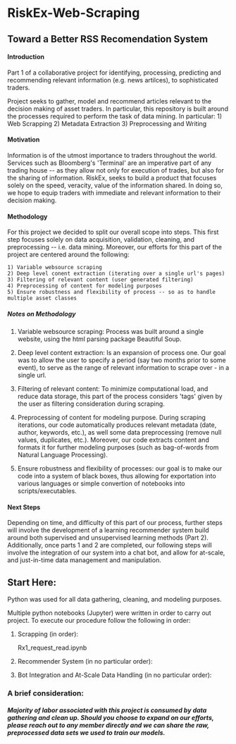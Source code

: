 # RiskEx-Web-Scraping
## Toward a Better RSS Recomendation System

#### Introduction 
Part 1 of a collaborative project for identifying, processing, predicting and recommending relevant information (e.g. news artilces), to sophisticated traders. 

Project seeks to gather, model and recommend articles relevant to the decision making of asset traders. In particular, this repository is built around the processes required to perform the task of data mining. In particular:
    1) Web Scrapping 
    2) Metadata Extraction
    3) Preprocessing and Writing


#### Motivation
Information is of the utmost importance to traders throughout the world. Services such as Bloomberg's 'Terminal' are an imperative part of any trading house -- as they allow not only for execution of trades, but also for the sharing of information. RiskEx, seeks to build a product that focuses solely on the speed, veracity, value of the information shared. In doing so, we hope to equip traders with immediate and relevant information to their decision making.


#### Methodology
For this project we decided to split our overall scope into steps. This first step focuses solely on data acquisition, validation, cleaning, and preprocessing -- i.e. data mining. Moreover, our efforts for this part of the project are centered around the following:

    1) Variable websource scraping
    2) Deep level conent extraction (iterating over a single url's pages)
    3) Filtering of relevant content (user generated filtering)
    4) Preprocessing of content for modeling purposes
    5) Ensure robustness and flexibility of process -- so as to handle multiple asset classes


##### Notes on Methodology

1) Variable websource scraping: Process was built around a single website, using the html parsing package Beautiful Soup.  

2) Deep level content extraction: Is an expansion of process one. Our goal was to allow the user to specify a period (say two months prior to some event), to serve as the range of relevant information to scrape over - in a single url. 

3) Filtering of relevant content: To minimize computational load, and reduce data storage, this part of the process considers 'tags' given by the user as filtering consideration during scraping. 

4) Preprocessing of content for modeling purpose. During scraping iterations, our code automatically produces relevant metadata (date, author, keywords, etc.), as well some data preprocessing (remove null values, duplicates, etc.). Moreover, our code extracts content and formats it for further modeling purposes (such as bag-of-words from Natural Language Processing).  

5) Ensure robustness and flexibility of processes: our goal is to make our code into a system of black boxes, thus allowing for exportation into various languages or simple convertion of notebooks into scripts/executables.





#### Next Steps
Depending on time, and difficulty of this part of our process, further steps will involve the development of a learning recommender system build around both supervised and unsupervised learning methods (Part 2). Additionally, once parts 1 and 2 are completed, our following steps will involve the integration of our system into a chat bot, and allow for at-scale, and just-in-time data management and manipulation.





## Start Here:
Python was used for all data gathering, cleaning, and modeling purposes.

Multiple python notebooks (Jupyter) were written in order to carry out project. To execute our procedure follow the following in order:

1) Scrapping (in order):

    Rx1_request_read.ipynb
    
    <name to be included upon completion>
    
    <name to be included upon completion>
        
2) Recommender System (in no particular order): 

    <name to be included upon completion>	
    
    <name to be included upon completion>
  
    <name to be included upon completion>

3) Bot Integration and At-Scale Data Handling (in no particular order):

    <name to be included upon completion>
    
    <name to be included upon completion>
    
    <name to be included upon completion>
  
  
  
   

### A brief consideration:
##### Majority of labor associated with this project is consumed by data gathering and clean up. Should you choose to expand on our efforts, please reach out to any member directly and we can share the raw, preprocessed data sets we used to train our models. 

